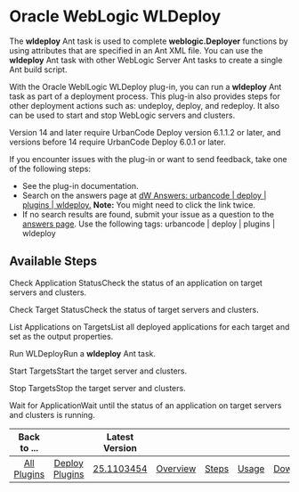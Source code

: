 
Oracle WebLogic WLDeploy
========================

The **wldeploy** Ant task is used to complete **weblogic.Deployer** functions by using attributes that are specified in an Ant XML file. You can use the **wldeploy** Ant task with other WebLogic Server Ant tasks to create a single Ant build script.

With the Oracle WeblLogic WLDeploy plug-in, you can run a **wldeploy** Ant task as part of a deployment process. This plug-in also provides steps for other deployment actions such as: undeploy, deploy, and redeploy. It also can be used to start and stop WebLogic servers and clusters.

Version 14 and later require UrbanCode Deploy version 6.1.1.2 or later, and versions before 14 require UrbanCode Deploy 6.0.1 or later.

If you encounter issues with the plug-in or want to send feedback, take one of the following steps:

* See the plug-in documentation.
* Search on the answers page at [dW Answers: urbancode | deploy | plugins | wldeploy.](https://developer.ibm.com/answers/search.html?f=&type=question&redirect=search%2Fsearch&sort=relevance&smartspace=urbancode&q=%2B[deploy]+%2B[plugins]+%2B[wldeploy]+%20%2B[urbancode])  **Note:** You might need to click the link twice.
* If no search results are found, submit your issue as a question to the [answers page](https://developer.ibm.com/answers/smart-spaces/23/urbancode.html). Use the following tags: urbancode | deploy | plugins | wldeploy


Available Steps
---------------

Check Application StatusCheck the status of an application on target servers and clusters.

Check Target StatusCheck the status of target servers and clusters.

List Applications on TargetsList all deployed applications for each target and set as the output properties.

Run WLDeployRun a **wldeploy** Ant task.

Start TargetsStart the target server and clusters.

Stop TargetsStop the target server and clusters.

Wait for ApplicationWait until the status of an application on target servers and clusters is running.



|Back to ...||Latest Version|||||
| :---: | :---: | :---: | :---: | :---: | :---: | :---: |
|[All Plugins](../../index.md)|[Deploy Plugins](../README.md)|[25.1103454](https://raw.githubusercontent.com/UrbanCode/IBM-UCD-PLUGINS/main/files/WLDeploy/WLDeploy-25.1103454.zip)|[Overview](overview.md)|[Steps](steps.md)|[Usage](usage.md)|[Downloads](downloads.md)|
